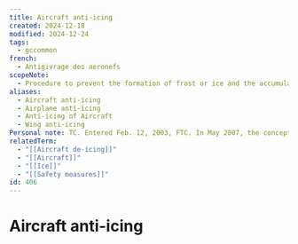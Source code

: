 ```yaml
---
title: Aircraft anti-icing
created: 2024-12-18
modified: 2024-12-24
tags:
  - gccommon
french:
  - Antigivrage des aeronefs
scopeNote:
  - Procedure to prevent the formation of frost or ice and the accumulation of snow on surfaces of an aircraft. For the procedure by which frost, ice or snow is removed from surfaces of an aircraft, use "Aircraft de-icing".
aliases:
  - Aircraft anti-icing
  - Airplane anti-icing
  - Anti-icing of Aircraft
  - Wing anti-icing
Personal note: TC. Entered Feb. 12, 2003, FTC. In May 2007, the concept is refined and "Anti-icing" becomes "Aircraft anti-icing" -SL.
relatedTerm:
  - "[[Aircraft de-icing]]"
  - "[[Aircraft]]"
  - "[[Ice]]"
  - "[[Safety measures]]"
id: 406
---
```

# Aircraft anti-icing
